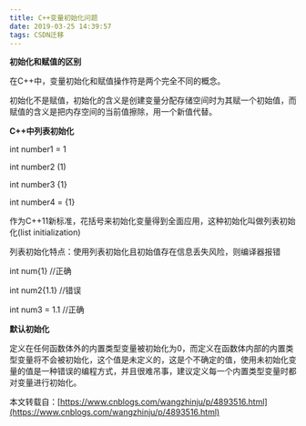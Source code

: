 ```yaml
---
title: C++变量初始化问题
date: 2019-03-25 14:39:57
tags: CSDN迁移
---
```

   **初始化和赋值的区别**

 在C++中，变量初始化和赋值操作符是两个完全不同的概念。

 初始化不是赋值，初始化的含义是创建变量分配存储空间时为其赋一个初始值，而赋值的含义是把内存空间的当前值擦除，用一个新值代替。

 

 **C++中列表初始化**

 int number1 = 1

 int number2 (1)

 int number3 {1}

 int number4 = {1}

 作为C++11新标准，花括号来初始化变量得到全面应用，这种初始化叫做列表初始化(list initialization)

 列表初始化特点：使用列表初始化且初始值存在信息丢失风险，则编译器报错

 int num{1} //正确

 int num2{1.1} //错误

 int num3 = 1.1 //正确

 

 **默认初始化**

 定义在任何函数体外的内置类型变量被初始化为0，而定义在函数体内部的内置类型变量将不会被初始化，这个值是未定义的，这是个不确定的值，使用未初始化变量的值是一种错误的编程方式，并且很难吊事，建议定义每一个内置类型变量时都对变量进行初始化。

 

 本文转载自：[https://www.cnblogs.com/wangzhinju/p/4893516.html](https://www.cnblogs.com/wangzhinju/p/4893516.html)

   
 